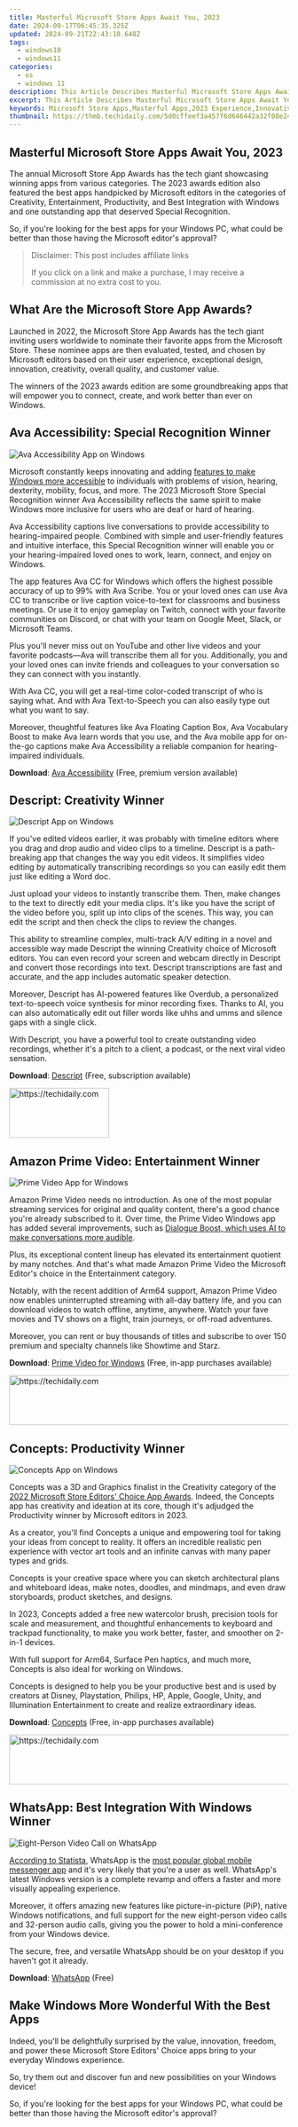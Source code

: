 ```yaml
---
title: Masterful Microsoft Store Apps Await You, 2023
date: 2024-09-17T06:45:35.325Z
updated: 2024-09-21T22:43:10.648Z
tags:
  - windows10
  - windows11
categories:
  - os
  - windows 11
description: This Article Describes Masterful Microsoft Store Apps Await You, 2023
excerpt: This Article Describes Masterful Microsoft Store Apps Await You, 2023
keywords: Microsoft Store Apps,Masterful Apps,2023 Experience,Innovative Updates,Tech Savvy Users,Comprehensive Selection,Latest Features Guide
thumbnail: https://thmb.techidaily.com/5d0cffeef3a457f6d646442a32f08e24ee51602aa778ea2d41cdc52aa7fdbdaa.jpg
---
```


## Masterful Microsoft Store Apps Await You, 2023

 The annual Microsoft Store App Awards has the tech giant showcasing winning apps from various categories. The 2023 awards edition also featured the best apps handpicked by Microsoft editors in the categories of Creativity, Entertainment, Productivity, and Best Integration with Windows and one outstanding app that deserved Special Recognition.

 So, if you're looking for the best apps for your Windows PC, what could be better than those having the Microsoft editor's approval?

>  Disclaimer: This post includes affiliate links
>
>  If you click on a link and make a purchase, I may receive a commission at no extra cost to you.
>

## What Are the Microsoft Store App Awards?

 Launched in 2022, the Microsoft Store App Awards has the tech giant inviting users worldwide to nominate their favorite apps from the Microsoft Store. These nominee apps are then evaluated, tested, and chosen by Microsoft editors based on their user experience, exceptional design, innovation, creativity, overall quality, and customer value.

 The winners of the 2023 awards edition are some groundbreaking apps that will empower you to connect, create, and work better than ever on Windows.

## Ava Accessibility: Special Recognition Winner

![Ava Accessibility App on Windows](https://static1.makeuseofimages.com/wordpress/wp-content/uploads/2023/08/ava-accessibility.jpg)

 Microsoft constantly keeps innovating and adding [features to make Windows more accessible](https://www.makeuseof.com/guide-to-accessibility-tools-windows/) to individuals with problems of vision, hearing, dexterity, mobility, focus, and more. The 2023 Microsoft Store Special Recognition winner Ava Accessibility reflects the same spirit to make Windows more inclusive for users who are deaf or hard of hearing.

 Ava Accessibility captions live conversations to provide accessibility to hearing-impaired people. Combined with simple and user-friendly features and intuitive interface, this Special Recognition winner will enable you or your hearing-impaired loved ones to work, learn, connect, and enjoy on Windows.

 The app features Ava CC for Windows which offers the highest possible accuracy of up to 99% with Ava Scribe. You or your loved ones can use Ava CC to transcribe or live caption voice-to-text for classrooms and business meetings. Or use it to enjoy gameplay on Twitch, connect with your favorite communities on Discord, or chat with your team on Google Meet, Slack, or Microsoft Teams.

 Plus you'll never miss out on YouTube and other live videos and your favorite podcasts—Ava will transcribe them all for you. Additionally, you and your loved ones can invite friends and colleagues to your conversation so they can connect with you instantly.

 With Ava CC, you will get a real-time color-coded transcript of who is saying what. And with Ava Text-to-Speech you can also easily type out what you want to say.

 Moreover, thoughtful features like Ava Floating Caption Box, Ava Vocabulary Boost to make Ava learn words that you use, and the Ava mobile app for on-the-go captions make Ava Accessibility a reliable companion for hearing-impaired individuals.

**Download**: [Ava Accessibility](https://apps.microsoft.com/store/detail/ava-accessibility/XP8LWRQFKW6QVR) (Free, premium version available)

## Descript: Creativity Winner

![Descript App on Windows](https://static1.makeuseofimages.com/wordpress/wp-content/uploads/2023/08/descript.jpg)

 If you've edited videos earlier, it was probably with timeline editors where you drag and drop audio and video clips to a timeline. Descript is a path-breaking app that changes the way you edit videos. It simplifies video editing by automatically transcribing recordings so you can easily edit them just like editing a Word doc.

 Just upload your videos to instantly transcribe them. Then, make changes to the text to directly edit your media clips. It's like you have the script of the video before you, split up into clips of the scenes. This way, you can edit the script and then check the clips to review the changes.

 This ability to streamline complex, multi-track A/V editing in a novel and accessible way made Descript the winning Creativity choice of Microsoft editors. You can even record your screen and webcam directly in Descript and convert those recordings into text. Descript transcriptions are fast and accurate, and the app includes automatic speaker detection.

 Moreover, Descript has AI-powered features like Overdub, a personalized text-to-speech voice synthesis for minor recording fixes. Thanks to AI, you can also automatically edit out filler words like uhhs and umms and silence gaps with a single click.

 With Descript, you have a powerful tool to create outstanding video recordings, whether it's a pitch to a client, a podcast, or the next viral video sensation.

**Download**: [Descript](https://apps.microsoft.com/store/detail/descript/XP8BSML4BXT27N) (Free, subscription available)

<!-- affiliate ads begin -->
<a href="https://aligracehair.sjv.io/c/5597632/2135353/19272" target="_top" id="2135353">
  <img src="//a.impactradius-go.com/display-ad/19272-2135353" border="0" alt="https://techidaily.com" width="180" height="90"/>
</a>
<img height="0" width="0" src="https://aligracehair.sjv.io/i/5597632/2135353/19272" style="position:absolute;visibility:hidden;" border="0" />
<!-- affiliate ads end -->

## Amazon Prime Video: Entertainment Winner

![Prime Video App for Windows](https://static1.makeuseofimages.com/wordpress/wp-content/uploads/2023/08/prime-video.jpg)

 Amazon Prime Video needs no introduction. As one of the most popular streaming services for original and quality content, there's a good chance you're already subscribed to it. Over time, the Prime Video Windows app has added several improvements, such as [Dialogue Boost, which uses AI to make conversations more audible](https://www.makeuseof.com/dialogue-boost-amazon-prime-video/).

 Plus, its exceptional content lineup has elevated its entertainment quotient by many notches. And that's what made Amazon Prime Video the Microsoft Editor's choice in the Entertainment category.

 Notably, with the recent addition of Arm64 support, Amazon Prime Video now enables uninterrupted streaming with all-day battery life, and you can download videos to watch offline, anytime, anywhere. Watch your fave movies and TV shows on a flight, train journeys, or off-road adventures.

 Moreover, you can rent or buy thousands of titles and subscribe to over 150 premium and specialty channels like Showtime and Starz.

**Download**: [Prime Video for Windows](https://apps.microsoft.com/store/detail/prime-video-for-windows/9P6RC76MSMMJ) (Free, in-app purchases available)

<!-- affiliate ads begin -->
<a href="https://appsumo.8odi.net/c/5597632/2130887/7443" target="_top" id="2130887">
  <img src="//a.impactradius-go.com/display-ad/7443-2130887" border="0" alt="https://techidaily.com" width="728" height="90"/>
</a>
<img height="0" width="0" src="https://appsumo.8odi.net/i/5597632/2130887/7443" style="position:absolute;visibility:hidden;" border="0" />
<!-- affiliate ads end -->

## Concepts: Productivity Winner

![Concepts App on Windows](https://static1.makeuseofimages.com/wordpress/wp-content/uploads/2023/08/concepts-app.jpg)

 Concepts was a 3D and Graphics finalist in the Creativity category of the [2022 Microsoft Store Editors' Choice App Awards](https://www.makeuseof.com/windows-microsoft-store-creativity-productivity-app-awards/). Indeed, the Concepts app has creativity and ideation at its core, though it's adjudged the Productivity winner by Microsoft editors in 2023\.

 As a creator, you'll find Concepts a unique and empowering tool for taking your ideas from concept to reality. It offers an incredible realistic pen experience with vector art tools and an infinite canvas with many paper types and grids.

 Concepts is your creative space where you can sketch architectural plans and whiteboard ideas, make notes, doodles, and mindmaps, and even draw storyboards, product sketches, and designs.

 In 2023, Concepts added a free new watercolor brush, precision tools for scale and measurement, and thoughtful enhancements to keyboard and trackpad functionality, to make you work better, faster, and smoother on 2-in-1 devices.

 With full support for Arm64, Surface Pen haptics, and much more, Concepts is also ideal for working on Windows.

 Concepts is designed to help you be your productive best and is used by creators at Disney, Playstation, Philips, HP, Apple, Google, Unity, and Illumination Entertainment to create and realize extraordinary ideas.

**Download**: [Concepts](https://apps.microsoft.com/store/detail/concepts/9NGQM8FPH9WQ) (Free, in-app purchases available)

<!-- affiliate ads begin -->
<a href="https://appsumo.8odi.net/c/5597632/2118315/7443" target="_top" id="2118315">
  <img src="//a.impactradius-go.com/display-ad/7443-2118315" border="0" alt="https://techidaily.com" width="728" height="90"/>
</a>
<img height="0" width="0" src="https://appsumo.8odi.net/i/5597632/2118315/7443" style="position:absolute;visibility:hidden;" border="0" />
<!-- affiliate ads end -->

## WhatsApp: Best Integration With Windows Winner

![Eight-Person Video Call on WhatsApp](https://static1.makeuseofimages.com/wordpress/wp-content/uploads/2023/08/whatsapp-ms-editors-choice-awards.jpg)

[According to Statista](http://www.statista.com/statistics/258749/most-popular-global-mobile-messenger-apps/), WhatsApp is the [most popular global mobile messenger app](https://www.statista.com/statistics/258749/most-popular-global-mobile-messenger-apps/) and it's very likely that you're a user as well. WhatsApp's latest Windows version is a complete revamp and offers a faster and more visually appealing experience.

 Moreover, it offers amazing new features like picture-in-picture (PiP), native Windows notifications, and full support for the new eight-person video calls and 32-person audio calls, giving you the power to hold a mini-conference from your Windows device.

 The secure, free, and versatile WhatsApp should be on your desktop if you haven't got it already.

**Download**: [WhatsApp](https://apps.microsoft.com/store/detail/whatsapp/9NKSQGP7F2NH) (Free)

## Make Windows More Wonderful With the Best Apps

 Indeed, you'll be delightfully surprised by the value, innovation, freedom, and power these Microsoft Store Editors' Choice apps bring to your everyday Windows experience.

 So, try them out and discover fun and new possibilities on your Windows device!

 So, if you're looking for the best apps for your Windows PC, what could be better than those having the Microsoft editor's approval?

<ins class="adsbygoogle"
      style="display:block"
      data-ad-client="ca-pub-7571918770474297"
      data-ad-slot="8358498916"
      data-ad-format="auto"
      data-full-width-responsive="true"></ins>
    



